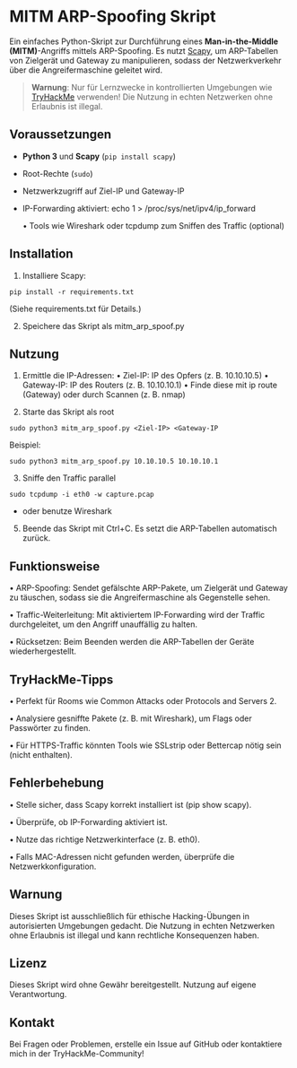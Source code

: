 # MITM ARP-Spoofing Skript

Ein einfaches Python-Skript zur Durchführung eines **Man-in-the-Middle (MITM)**-Angriffs mittels ARP-Spoofing. Es nutzt [Scapy](https://scapy.net/), um ARP-Tabellen von Zielgerät und Gateway zu manipulieren, sodass der Netzwerkverkehr über die Angreifermaschine geleitet wird. 

> **Warnung**: Nur für Lernzwecke in kontrollierten Umgebungen wie [TryHackMe](https://tryhackme.com/) verwenden! Die Nutzung in echten Netzwerken ohne Erlaubnis ist illegal.


## Voraussetzungen

- **Python 3** und **Scapy** (`pip install scapy`)
- Root-Rechte (`sudo`)
- Netzwerkzugriff auf Ziel-IP und Gateway-IP
- IP-Forwarding aktiviert:
      echo 1 > /proc/sys/net/ipv4/ip_forward

	•  Tools wie Wireshark oder tcpdump zum Sniffen des Traffic (optional)


## Installation

1.  Installiere Scapy:

`pip install -r requirements.txt`

(Siehe requirements.txt für Details.)


2. Speichere das Skript als mitm_arp_spoof.py


## Nutzung

1.  Ermittle die IP-Adressen:
	•  Ziel-IP: IP des Opfers (z. B. 10.10.10.5)
	•  Gateway-IP: IP des Routers (z. B. 10.10.10.1)
	•  Finde diese mit ip route (Gateway) oder durch Scannen (z. B. nmap)


2. Starte das Skript als root

`sudo python3 mitm_arp_spoof.py <Ziel-IP> <Gateway-IP`


Beispiel:

`sudo python3 mitm_arp_spoof.py 10.10.10.5 10.10.10.1`

  
3.  Sniffe den Traffic parallel

`sudo tcpdump -i eth0 -w capture.pcap`
- oder benutze Wireshark


5.  Beende das Skript mit Ctrl+C. 
   	  Es setzt die ARP-Tabellen automatisch zurück.


## Funktionsweise

•  ARP-Spoofing: Sendet gefälschte ARP-Pakete, um Zielgerät und Gateway zu täuschen, sodass sie die Angreifermaschine als Gegenstelle sehen.

•  Traffic-Weiterleitung: Mit aktiviertem IP-Forwarding wird der Traffic durchgeleitet, um den Angriff unauffällig zu halten.

•  Rücksetzen: Beim Beenden werden die ARP-Tabellen der Geräte wiederhergestellt.


## TryHackMe-Tipps

•  Perfekt für Rooms wie Common Attacks oder Protocols and Servers 2.

•  Analysiere gesniffte Pakete (z. B. mit Wireshark), um Flags oder Passwörter zu finden.

•  Für HTTPS-Traffic könnten Tools wie SSLstrip oder Bettercap nötig sein (nicht enthalten).


## Fehlerbehebung

•  Stelle sicher, dass Scapy korrekt installiert ist (pip show scapy).

•  Überprüfe, ob IP-Forwarding aktiviert ist.

•  Nutze das richtige Netzwerkinterface (z. B. eth0).

•  Falls MAC-Adressen nicht gefunden werden, überprüfe die Netzwerkkonfiguration.


## Warnung
Dieses Skript ist ausschließlich für ethische Hacking-Übungen in autorisierten Umgebungen gedacht. 
Die Nutzung in echten Netzwerken ohne Erlaubnis ist illegal und kann rechtliche Konsequenzen haben.


## Lizenz
Dieses Skript wird ohne Gewähr bereitgestellt. 
Nutzung auf eigene Verantwortung.


## Kontakt
Bei Fragen oder Problemen, erstelle ein Issue auf GitHub oder kontaktiere mich in der TryHackMe-Community!




